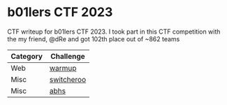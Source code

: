 # b01lers CTF 2023
CTF writeup for b01lers CTF 2023. I took part in this CTF competition with the my friend, @dRe and got 102th place out of ~862 teams

| Category | Challenge |
| --- | --- |
| Web | [warmup](/b01lers%20CTF%202023/warmup/)
| Misc | [switcheroo](/b01lers%20CTF%202023/switcheroo/)
| Misc | [abhs](/b01lers%20CTF%202023/abhs/)